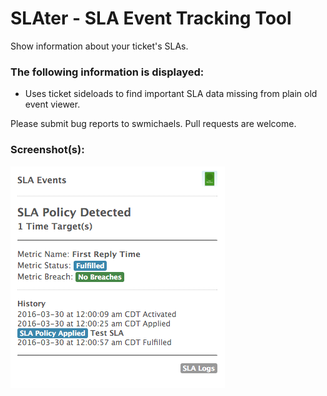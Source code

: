 # SLAter - SLA Event Tracking Tool

Show information about your ticket's SLAs.

### The following information is displayed:

* Uses ticket sideloads to find important SLA data missing from plain old event viewer.

Please submit bug reports to swmichaels. Pull requests are welcome.

### Screenshot(s):

![Screenshot 1](assets/screenshot.png)
